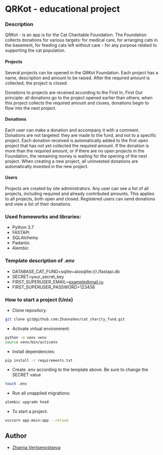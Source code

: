 # QRKot - educational project

### Description

QRKot - is an app is for the Cat Charitable Foundation.
The Foundation collects donations for various targets: for medical care, for arranging cats in the basement, for feeding cats left without care - for any purpose related to supporting the cat population.

#### Projects
Several projects can be opened in the QRKot Foundation. Each project has a name, description and amount to be raised. After the required amount is collected, the project is closed.

Donations to projects are received according to the First In, First Out principle: all donations go to the project opened earlier than others; when this project collects the required amount and closes, donations begin to flow into the next project.

#### Donations
Each user can make a donation and accompany it with a comment. Donations are not targeted: they are made to the fund, and not to a specific project. Each donation received is automatically added to the first open project that has not yet collected the required amount. If the donation is more than the required amount, or if there are no open projects in the Foundation, the remaining money is waiting for the opening of the next project. When creating a new project, all uninvested donations are automatically invested in the new project.

#### Users
Projects are created by site administrators.
Any user can see a list of all projects, including required and already contributed amounts. This applies to all projects, both open and closed.
Registered users can send donations and view a list of their donations.

### Used frameworks and libraries:
- Python 3.7
- FASTAPI
- SQLAlchemy
- Padantic
- Alembic

### Template description of .env
- DATABASE_CAT_FUND=sqlite+aiosqlite:///./fastapi.db
- SECRET=your_secret_key
- FIRST_SUPERUSER_EMAIL=example@mail.ru
- FIRST_SUPERUSER_PASSWORD=123456

### How to start a project (Unix)

- Clone repository:
```bash
git clone git@github.com:ZhannaVen/cat_charity_fund.git
```
- Activate virtual environment:
```bash
python -m venv venv
source venv/bin/activate
```
- Install dependencies:
```bash
pip install -r requirements.txt
```
- Create .env according to the template above. Be sure to change the SECRET value
```bash
touch .env
```
- Run all unapplied migrations:
```bash
alembic upgrade head
```
- To start a project:
```bash
uvicorn app.main:app --reload
```

## Author

- [Zhanna Ventsenostseva](https://github.com/ZhannaVen)


